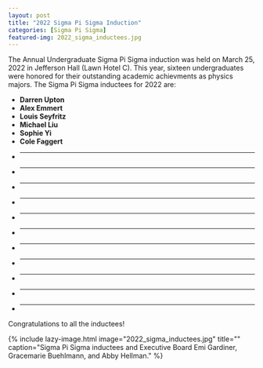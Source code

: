 ```yaml
---
layout: post
title: "2022 Sigma Pi Sigma Induction"
categories: [Sigma Pi Sigma]
featured-img: 2022_sigma_inductees.jpg
---
```


The Annual Undergraduate Sigma Pi Sigma induction was held on March 25, 2022 in Jefferson Hall (Lawn Hotel C). This year, sixteen undergraduates were honored for their outstanding academic achievments as physics majors. The Sigma Pi Sigma inductees for 2022 are:


- **Darren Upton**
- **Alex Emmert**
- **Louis Seyfritz**
- **Michael Liu**
- **Sophie Yi**
- **Cole Faggert**
- ****
- ****
- ****
- ****
- ****
- ****
- ****
- ****
- ****
- ****
- ****

Congratulations to all the inductees!


{% include lazy-image.html
   image="2022_sigma_inductees.jpg"
   title=""
   caption="Sigma Pi Sigma inductees and Executive Board Emi Gardiner, Gracemarie Buehlmann, and Abby Hellman."
%}